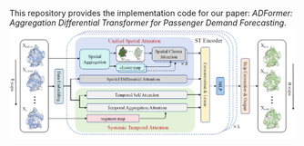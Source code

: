 This repository provides the implementation code for our paper: *ADFormer: Aggregation Differential Transformer for Passenger Demand Forecasting*.
![The overall framework of ADFormer](./overall%20framework.png)

